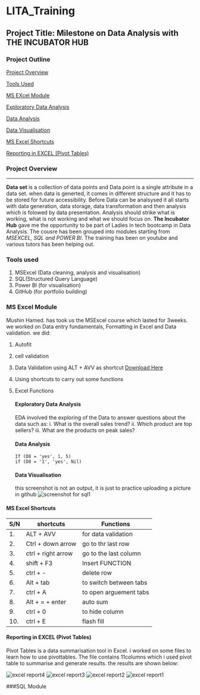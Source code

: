 # LITA_Training
## Project Title: Milestone on Data Analysis with THE INCUBATOR HUB

### Project Outline
[Project Overview](#project-overview)

[Tools Used](#tools-used) 

[MS EXcel Module](#ms-excel-module) 

[Exploratory Data Analysis](#exploratory-data-analysis)

[Data Analysis](#data-analysis) 

[Data Visualisation](#data-visualisation) 

[MS Excel Shortcuts](#ms-excel-shortcuts) 

[Reporting in EXCEL (Pivot Tables)](#Reporting-in-EXCEL-(-Pivot-Tables-))




### Project Overview
---
**Data set** is a collection of data points and Data point is a single attribute in a data set. when data is generted, it comes in different structure and it has to be stored for future accessibility. Before Data can be analsysed it all starts with data generation, data storage, data transformation and then analysis which is folowed by data presentation. 
Analysis should strike what is working, what is not working and what we should focus on. **The Incubator Hub** gave me the opportunity to be part of  Ladies in tech bootcamp in Data Analysis. The cousre has been grouped into modules starting from *MSEXCEL, SQL and POWER BI*. The training has been on youtube and various tutors has been helping out. 

### Tools used
  1. MSExcel (Data cleaning, analysis and visualisation)
  2. SQL(Structured Query Language)
  3. Power BI (for visualisation)
  4. GitHub (for portfolio building)

### MS Excel Module
Mushin Hamed. has took us the MSExcel course which lasted for 3weeks. we worked on Data entry fundamentals, Formatting in Excel and Data validation. we did:
1. Autofit
2. cell validation
3. Data Validation using ALT + AVV as shortcut [Download Here](https://www.linkedin.com/posts/oketoyan-ruth-0a198670_dataabranalyst-incubatorabrhub-lita-activity-7246863271595560960-Z-OU?utm_source=share&utm_medium=member_android)
4. Using shortcuts to carry out some functions
5. Excel Functions

    #### Exploratory Data Analysis
    EDA involved the exploring of the Data to answer questions about the data such as:
     i. What is the overall sales trend?
     ii. Which product are top sellers?
     iii. What are the products on peak sales?

   #### Data Analysis
   
   ```Excel
   If (D8 = 'yes', 1, 5)
   if (D8 = '1', 'yes', Nil)
   ``` 

   #### Data Visualisation
   this screenshot is not an output, it is just to practice uploading a picture in github
   ![screenshot for sql1](https://github.com/user-attachments/assets/cb9df00d-e3c3-49c5-b1c0-910a4ee7ec5f)


#### MS Excel Shortcuts 
|S/N| shortcuts      | Functions                         |
|----|---------------| ----------------------------------|
|1.  | ALT + AVV     | for data validation               |
|2.  | Ctrl + down arrow      | go to thr last row        |
|3.  | ctrl + right arrow    | go to the last column      |
|4.  | shift + F3     | Insert FUNCTION             |
|5.  | ctrl + -    |delete row      |
|6.  | Alt + tab     | to switch between tabs            |
|7.  | ctrl + A   | to open arguement tabs     |
|8.  | Alt + = + enter     | auto sum            |
|9.  | ctrl + 0  | to hide column      |
|10.  | ctrl + E    |flash fill            |

#### Reporting in EXCEL (Pivot Tables)
Pivot Tables is a data summarisation tool in Excel. i worked on some files to learn how to use pivottables. 
The file contains 11columns which i used pivot table to summarise and generate results. the results are shown below:

![excel report4](https://github.com/user-attachments/assets/4e005d67-2c75-40f7-a465-1fe0d967c4ba)
![excel report3](https://github.com/user-attachments/assets/78034c34-96c8-4008-b3cf-bbcb5c0aee7f)
![excel report2](https://github.com/user-attachments/assets/c25d5015-f70e-4b75-9478-19fae99b022b)
![excel report1](https://github.com/user-attachments/assets/3c43f6d2-5674-436a-bf7a-8cf7fed73c0a)



###SQL Module

